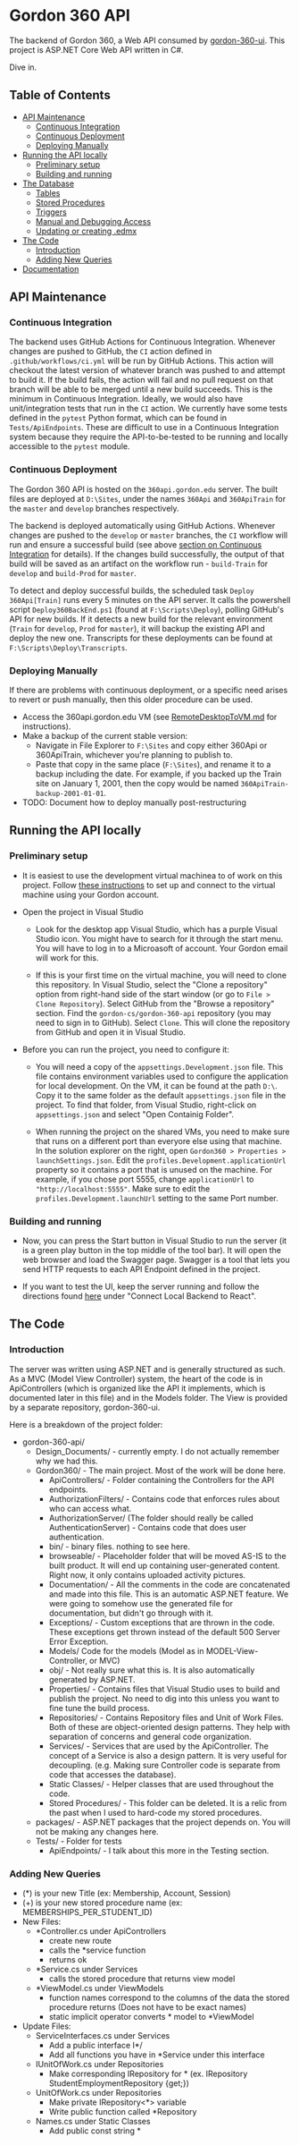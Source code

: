 # Gordon 360 API

The backend of Gordon 360, a Web API consumed by [gordon-360-ui](https://github.com/gordon-cs/gordon-360-ui). This project is ASP.NET Core Web API written in C#.

Dive in.

## Table of Contents

- [API Maintenance](#api-maintenance)
  - [Continuous Integration](#continuous-integration)
  - [Continuous Deployment](#continuous-deployment)
  - [Deploying Manually](#deploying-manually)
- [Running the API locally](#running-the-api-locally)
  - [Preliminary setup](#preliminary-setup)
  - [Building and running](#building-and-running)
- [The Database](#the-database)
  - [Tables](#CCT-tables)
  - [Stored Procedures](#CCT-stored-procedures)
  - [Triggers](#CCT-triggers)
  - [Manual and Debugging Access](#manual-and-debugging-access)
  - [Updating or creating .edmx](#updating-or-creating-edmx)
- [The Code](#the-code)
  - [Introduction](#introduction)
  - [Adding New Queries](#adding-new-queries)
- [Documentation](#documentation)

## API Maintenance

### Continuous Integration

The backend uses GitHub Actions for Continuous Integration. Whenever changes are pushed to GitHub, the `CI` action defined in `.github/workflows/ci.yml` will be run by GitHub Actions. This action will checkout the latest version of whatever branch was pushed to and attempt to build it. If the build fails, the action will fail and no pull request on that branch will be able to be merged until a new build succeeds. This is the minimum in Continuous Integration. Ideally, we would also have unit/integration tests that run in the `CI` action. We currently have some tests defined in the `pytest` Python format, which can be found in `Tests/ApiEndpoints`. These are difficult to use in a Continuous Integration system because they require the API-to-be-tested to be running and locally accessible to the `pytest` module.

### Continuous Deployment

The Gordon 360 API is hosted on the `360api.gordon.edu` server. The built files are deployed at `D:\Sites`, under the names `360Api` and `360ApiTrain` for the `master` and `develop` branches respectively.

The backend is deployed automatically using GitHub Actions. Whenever changes are pushed to the `develop` or `master` branches, the `CI` workflow will run and ensure a successful build (see above [section on Continuous Integration](#continuous-integration) for details). If the changes build successfully, the output of that build will be saved as an artifact on the workflow run - `build-Train` for `develop` and `build-Prod` for `master`.

To detect and deploy successful builds, the scheduled task `Deploy 360Api[Train]` runs every 5 minutes on the API server. It calls the powershell script `Deploy360BackEnd.ps1` (found at `F:\Scripts\Deploy`), polling GitHub's API for new builds. If it detects a new build for the relevant environment (`Train` for `develop`, `Prod` for `master`), it will backup the existing API and deploy the new one. Transcripts for these deployments can be found at `F:\Scripts\Deploy\Transcripts`.

### Deploying Manually

If there are problems with continuous deployment, or a specific need arises to revert or push manually, then this older procedure can be used.

- Access the 360api.gordon.edu VM (see [RemoteDesktopToVM.md](docs/RemoteDesktopToVM.md#How-to-connect-to-a-CS-RDSH-virtual-machine) for instructions).
- Make a backup of the current stable version:
  - Navigate in File Explorer to `F:\Sites` and copy either 360Api or 360ApiTrain, whichever you're planning to publish to.
  - Paste that copy in the same place (`F:\Sites`), and rename it to a backup including the date. For example, if you backed up the Train site on January 1, 2001, then the copy would be named `360ApiTrain-backup-2001-01-01`.
- TODO: Document how to deploy manually post-restructuring

## Running the API locally

### Preliminary setup

- It is easiest to use the development virtual machinea to of work on this project. Follow [these instructions](RemoteDesktopToVM.md#How-to-connect-to-a-CS-RDSH-virtual-machine) to set up and connect to the virtual machine using your Gordon account.

- Open the project in Visual Studio

  - Look for the desktop app Visual Studio, which has a purple Visual Studio icon. You might have to search for it through the start menu. You will have to log in to a Microasoft of account. Your Gordon email will work for this. 

  - If this is your first time on the virtual machine, you will need to clone this repository. In Visual Studio, select the "Clone a repository" option from right-hand side of the start window (or go to `File > Clone Repository`). Select GitHub from the "Browse a repository" section. Find the `gordon-cs/gordon-360-api` repository (you may need to sign in to GitHub). Select `Clone`. This will clone the repository from GitHub and open it in Visual Studio.

- Before you can run the project, you need to configure it:

  - You will need a copy of the `appsettings.Development.json` file. This file contains environment variables used to configure the application for local development. On the VM, it can be found at the path `D:\`. Copy it to the same folder as the default `appsettings.json` file in the project. To find that folder, from Visual Studio, right-click on `appsettings.json` and select "Open Containig Folder".

  - When running the project on the shared VMs, you need to make sure that runs on a different port than everyore else using that machine. In the solution explorer on the right, open `Gordon360 > Properties > launchSettings.json`. Edit the `profiles.Development.applicationUrl` property so it contains a port that is unused on the machine. For example, if you chose port 5555, change `applicationUrl` to `"http://localhost:5555"`. Make sure to edit the `profiles.Development.launchUrl` setting to the same Port number.

### Building and running

- Now, you can press the Start button in Visual Studio to run the server (it is a green play button in the top middle of the tool bar). It will open the web browser and load the Swagger page. Swagger is a tool that lets you send HTTP requests to each API Endpoint defined in the project.

- If you want to test the UI, keep the server running and follow the directions found [here](https://github.com/gordon-cs/gordon-360-ui/blob/develop/README.md#connect-local-backend-to-react) under "Connect Local Backend to React".


## The Code

### Introduction

The server was written using ASP.NET and is generally structured as such. As a MVC (Model View Controller) system, the heart of the code is in ApiControllers (which is organized like the API it implements, which is documented later in this file) and in the Models folder. The View is provided by a separate repository, gordon-360-ui.

Here is a breakdown of the project folder:

- gordon-360-api/
  - Design_Documents/ - currently empty. I do not actually remember why we had this.
  - Gordon360/ - The main project. Most of the work will be done here.
    - ApiControllers/ - Folder containing the Controllers for the API endpoints.
    - AuthorizationFilters/ - Contains code that enforces rules about who can access what.
    - AuthorizationServer/ (The folder should really be called AuthenticationServer) - Contains code that does user authentication.
    - bin/ - binary files. nothing to see here.
    - browseable/ - Placeholder folder that will be moved AS-IS to the built product. It will end up containing user-generated content. Right now, it only contains uploaded activity pictures.
    - Documentation/ - All the comments in the code are concatenated and made into this file. This is an automatic ASP.NET feature. We were going to somehow use the generated file for documentation, but didn't go through with it.
    - Exceptions/ - Custom exceptions that are thrown in the code. These exceptions get thrown instead of the default 500 Server Error Exception.
    - Models/ Code for the models (Model as in MODEL-View-Controller, or MVC)
    - obj/ - Not really sure what this is. It is also automatically generated by ASP.NET.
    - Properties/ - Contains files that Visual Studio uses to build and publish the project. No need to dig into this unless you want to fine tune the build process.
    - Repositories/ - Contains Repository files and Unit of Work Files. Both of these are object-oriented design patterns. They help with separation of concerns and general code organization.
    - Services/ - Services that are used by the ApiController. The concept of a Service is also a design pattern. It is very useful for decoupling. (e.g. Making sure Controller code is separate from code that accesses the database).
    - Static Classes/ - Helper classes that are used throughout the code.
    - Stored Procedures/ - This folder can be deleted. It is a relic from the past when I used to hard-code my stored procedures.
  - packages/ - ASP.NET packages that the project depends on. You will not be making any changes here.
  - Tests/ - Folder for tests
    - ApiEndpoints/ - I talk about this more in the Testing section.

### Adding New Queries

- (\*) is your new Title (ex: Membership, Account, Session)
- (+) is your new stored procedure name (ex: MEMBERSHIPS_PER_STUDENT_ID)
- New Files:
  - \*Controller.cs under ApiControllers
    - create new route
    - calls the \*service function
    - returns ok
  - \*Service.cs under Services
    - calls the stored procedure that returns view model
  - \*ViewModel.cs under ViewModels
    - function names correspond to the columns of the data the stored procedure returns (Does not have to be exact names)
    - static implicit operator converts * model to *ViewModel
- Update Files:
  - ServiceInterfaces.cs under Services
    - Add a public interface I\*/
    - Add all functions you have in \*Service under this interface
  - IUnitOfWork.cs under Repositories
    - Make corresponding IRepository for \* (ex. IRepository<STUDENTEMPLOYMENT> StudentEmploymentRepository {get;})
  - UnitOfWork.cs under Repositories
    - Make private IRepository<\*> variable
    - Write public function called \*Repository
  - Names.cs under Static Classes
    - Add public const string \*

